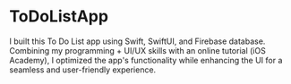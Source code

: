 # ToDoListApp
I built this To Do List app using Swift, SwiftUI, and Firebase database. Combining my programming + UI/UX skills with an online tutorial (iOS Academy), I optimized the app's functionality while enhancing the UI for a seamless and user-friendly experience.
